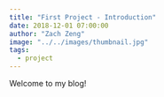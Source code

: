 ```yaml
---
title: "First Project - Introduction"
date: 2018-12-01 07:00:00
author: "Zach Zeng"
image: "../../images/thumbnail.jpg"
tags:
  - project
---
```


Welcome to my blog!

